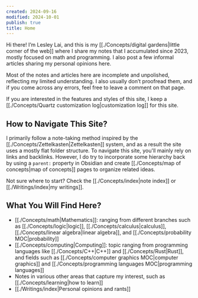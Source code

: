 ```yaml
---
created: 2024-09-16
modified: 2024-10-01
publish: true
title: Home
---
```

Hi there! I’m Lesley Lai, and this is my [[./Concepts/digital gardens|little corner of the web]] where I share my notes that I accumulated since 2023, mostly focused on math and programming. I also post a few informal articles sharing my personal opinions here.

Most of the notes and articles here are incomplete and unpolished, reflecting my limited understanding. I also usually don’t proofread them, and if you come across any errors, feel free to leave a comment on that page.

If you are interested in the features and styles of this site, I keep a [[./Concepts/Quartz customization log|customization log]] for this site.

## How to Navigate This Site?
I primarily follow a note-taking method inspired by the [[./Concepts/Zettelkasten|Zettelkasten]] system, and as a result the site uses a mostly flat folder structure. To navigate this site, you'll mainly rely on links and backlinks. However, I do try to incorporate some hierarchy back by using a `parent:` property in Obsidian and create [[./Concepts/map of concepts|map of concepts]] pages to organize related ideas.

Not sure where to start? Check the [[./Concepts/index|note index]] or [[./Writings/index|my writings]].

## What You Will Find Here?
- [[./Concepts/math|Mathematics]]: ranging from different branches such as [[./Concepts/logic|logic]], [[./Concepts/calculus|calculus]], [[./Concepts/linear algebra|linear algebra]], and [[./Concepts/probability MOC|probability]]
- [[./Concepts/computing|Computing]]: topic ranging from programming languages like [[./Concepts/C++|C++]] and [[./Concepts/Rust|Rust]], and fields such as [[./Concepts/computer graphics MOC|computer graphics]] and [[./Concepts/programming languages MOC|programming languages]]
- Notes in various other areas that capture my interest, such as [[./Concepts/learning|how to learn]]
- [[./Writings/index|Personal opinions and rants]]
